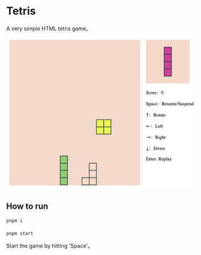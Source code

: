 # Tetris

A very simple HTML tetris game。

![Screenshot](./screenshots/screenshot1.png)

## How to run

```sh
pnpm i

pnpm start

```

Start the game by hitting 'Space'。
